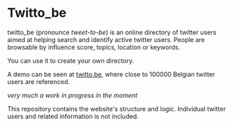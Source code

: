 # Twitto_be #

twitto_be (pronounce *tweet-to-be*) is an online directory of twitter users aimed at helping search and identify active twitter users. People are browsable by influence score, topics, location or keywords.

You can use it to create your own directory.

A demo can be seen at [twitto.be](http://twitto.be), where close to 100000 Belgian twitter users are referenced.

*very much a work in progress in the moment*

This repository contains the website's structure and logic. Individual twitter users and related information is not included.
